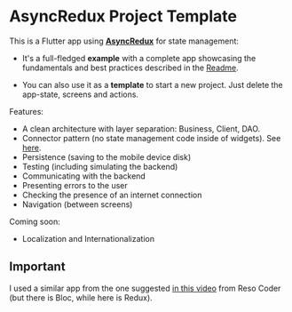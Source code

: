 # AsyncRedux Project Template

This is a Flutter app
using **<a href='https://medium.com/flutter-community/https-medium-com-marcglasberg-async-redux-33ac5e27d5f6'>
AsyncRedux</a>** for state management:

* It's a full-fledged **example** with a complete app showcasing the fundamentals and best practices
  described in the <a href='https://pub.dev/packages/async_redux'>Readme</a>.

* You can also use it as a **template** to start a new project. Just delete the app-state, screens
  and actions.

Features:

* A clean architecture with layer separation: Business, Client, DAO.
* Connector pattern (no state management code inside of widgets).
  See <a href='https://luksza.org/2020/connected-widget-pattern/'>here</a>.
* Persistence (saving to the mobile device disk)
* Testing (including simulating the backend)
* Communicating with the backend
* Presenting errors to the user
* Checking the presence of an internet connection
* Navigation (between screens)

Coming soon:

* Localization and Internationalization

## Important

I used a similar app from the one suggested <a href='https://youtu.be/dc3B_mMrZ-Q?t=185'>in this
video</a> from Reso Coder (but there is Bloc, while here is Redux).    

